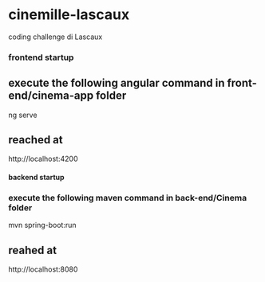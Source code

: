 # cinemille-lascaux
coding challenge di Lascaux

### frontend startup
## execute the following angular command in front-end/cinema-app folder

ng serve

## reached at 
http://localhost:4200

#### backend startup
### execute the following maven command in back-end/Cinema folder

mvn spring-boot:run

## reahed at
http://localhost:8080
